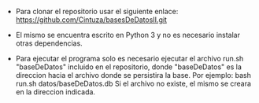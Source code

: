 - Para clonar el repositorio usar el siguiente enlace:
https://github.com/Cintuza/basesDeDatosII.git

- El mismo se encuentra escrito en Python 3 y no es necesario instalar otras dependencias.

- Para ejecutar el programa solo es necesario ejecutar el archivo run.sh "baseDeDatos" incluido en el repositorio, donde "baseDeDatos" es la direccion hacia el archivo donde se persistira la base. Por ejemplo: 
bash run.sh datos/baseDeDatos.db
Si el archivo no existe, el mismo se creara en la direccion indicada.